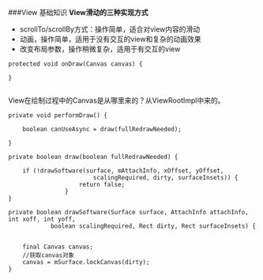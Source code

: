 ###View 基础知识
 **View滑动的三种实现方式**

- scrollTo/scrollBy方式：操作简单，适合对view内容的滑动
- 动画，操作简单，适用于没有交互的view和复杂的动画效果
- 改变布局参数，操作稍微复杂，适用于有交互的view


```
protected void onDraw(Canvas canvas) {

}


```

View在绘制过程中的Canvas是从哪里来的？从ViewRootImpl中来的。

```
private void performDraw() {

    boolean canUseAsync = draw(fullRedrawNeeded);
    
}

```

```
private boolean draw(boolean fullRedrawNeeded) {

    if (!drawSoftware(surface, mAttachInfo, xOffset, yOffset,
                        scalingRequired, dirty, surfaceInsets)) {
                    return false;
                }
}

```

```
private boolean drawSoftware(Surface surface, AttachInfo attachInfo, int xoff, int yoff,
            boolean scalingRequired, Rect dirty, Rect surfaceInsets) {


    final Canvas canvas;
    //获取canvas对象
    canvas = mSurface.lockCanvas(dirty);            
}
```
   